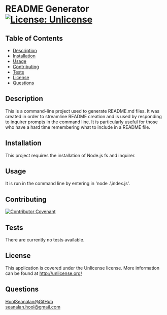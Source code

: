 # README Generator<br>[![License: Unlicense](https://img.shields.io/badge/license-Unlicense-blue.svg)](http://unlicense.org/)
## Table of Contents
* [Description](#description)
* [Installation](#installation)
* [Usage](#usage)
* [Contributing](#contributing)
* [Tests](#tests)
* [License](#license)
* [Questions](#questions)
## Description
This is a command-line project used to generate README.md files. It was created in order to streamline README creation and is used by responding to inquirer prompts in the command line. It is particularly useful for those who have a hard time remembering what to include in a README file.
## Installation
This project requires the installation of Node.js fs and inquirer.
## Usage
It is run in the command line by entering in 'node .\index.js'.
## Contributing
[![Contributor Covenant](https://img.shields.io/badge/Contributor%20Covenant-2.1-4baaaa.svg)](code_of_conduct.md)
## Tests
There are currently no tests available.
## License
  This application is covered under the Unlicense license. More information can be found at <http://unlicense.org/>
## Questions
[HoolSeanalan@GitHub](https://github.com/HoolSeanalan)<br>
<seanalan.hool@gmail.com>